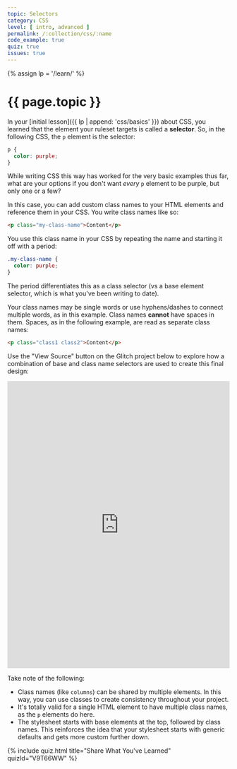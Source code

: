 ```yaml
---
topic: Selectors
category: CSS
level: [ intro, advanced ]
permalink: /:collection/css/:name
code_example: true
quiz: true
issues: true
---
```


{% assign lp = '/learn/' %}


# {{ page.topic }}
In your [initial lesson]({{ lp | append: 'css/basics' }}) about CSS, you learned that the element your ruleset targets is called a <b>selector</b>. So, in the following CSS, the `p` element is the selector:

```css
p {
  color: purple;
}
```

While writing CSS this way has worked for the very basic examples thus far, what are your options if you don't want _every_ `p` element to be purple, but only one or a few?

In this case, you can add custom class names to your HTML elements and reference them in your CSS. You write class names like so:

```html
<p class="my-class-name">Content</p>
```

You use this class name in your CSS by repeating the name and starting it off with a period:

```css
.my-class-name {
  color: purple;
}
```

The period differentiates this as a class selector (vs a base element selector, which is what you've been writing to date).

Your class names may be single words or use hyphens/dashes to connect multiple words, as in this example. Class names **cannot** have spaces in them. Spaces, as in the following example, are read as separate class names:

```html
<p class="class1 class2">Content</p>
```

Use the "View Source" button on the Glitch project below to explore how a combination of base and class name selectors are used to create this final design:

<div class="glitch-embed-wrap" style="height: 650px; width: 100%;">
  <iframe
    src="https://glitch.com/embed/#!/embed/mica-css-selectors?path=styles.css&previewSize=100&sidebarCollapsed=true"
    title="mica-css-selectors on Glitch"
    allow="geolocation; microphone; camera; midi; vr; encrypted-media"
    style="height: 100%; width: 100%; border: 0;">
  </iframe>
</div>

Take note of the following:

- Class names (like `columns`) can be shared by multiple elements. In this way, you can use classes to create consistency throughout your project.
- It's totally valid for a single HTML element to have multiple class names, as the `p` elements do here.
- The stylesheet starts with base elements at the top, followed by class names. This reinforces the idea that your stylesheet starts with generic defaults and gets more custom further down.

<!-- CSS Selectors 1 -->
{% include quiz.html
  title="Share What You've Learned"
  quizId="V9T66WW"
%}
